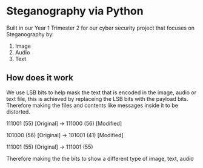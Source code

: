 # Steganography via Python

Built in our Year 1 Trimester 2 for our cyber security project that focuses on Steganography by:

1. Image
2. Audio
3. Text

## How does it work

We use LSB bits to help mask the text that is encoded in the image, audio or text file, this is achieved by replaceing the LSB bits with the payload bits. Therefore making the files and contents like messages inside it to be distorted.

111001 (55) [Original] -> 111000 (56) [Modified]

101000 (56) [Original] -> 101001 (41) [Modified]

111001 (55) [Original] -> 111001 (55) 

Therefore making the the bits to show a different type of image, text, audio

